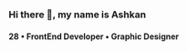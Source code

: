 ### Hi there 👋, my name is Ashkan
#### 28 • FrontEnd Developer • Graphic Designer

<!--
![28 • FrontEnd Developer • Graphic Designer](https://arturssmirnovs.github.io/github-profile-readme-generator/images/banner.png)


Skills: JS / HTML / CSS

- 🌱 I’m currently learning React 
- 😄 Pronouns: he, him, his 


[<img src='https://cdn.jsdelivr.net/npm/simple-icons@3.0.1/icons/github.svg' alt='github' height='40'>](https://github.com/ashkheid)  [<img src='https://cdn.jsdelivr.net/npm/simple-icons@3.0.1/icons/linkedin.svg' alt='linkedin' height='40'>](https://www.linkedin.com/in/ashkanheidary/)  [<img src='https://cdn.jsdelivr.net/npm/simple-icons@3.0.1/icons/instagram.svg' alt='instagram' height='40'>](https://www.instagram.com/ashk.heid/)  

[![trophy](https://github-profile-trophy.vercel.app/?username=ashkheid)](https://github.com/ryo-ma/github-profile-trophy)

[![Top Langs](https://github-readme-stats.vercel.app/api/top-langs/?username=ashkheid)](https://github.com/anuraghazra/github-readme-stats)

![GitHub stats](https://github-readme-stats.vercel.app/api?username=ashkheid&show_icons=true&count_private=true)  

![GitHub metrics](https://metrics.lecoq.io/ashkheid)  

![GitHub streak stats](https://github-readme-streak-stats.herokuapp.com/?user=ashkheid)  


-->
